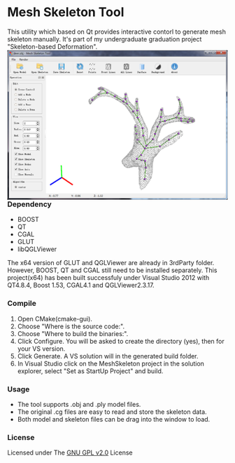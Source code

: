 # Mesh Skeleton Tool
This utility which based on Qt provides interactive contorl to generate mesh skeleton manually. It's part of my undergraduate graduation project "Skeleton-based Deformation".
<img src="https://raw.githubusercontent.com/LemonChiu/Mesh-Skeleton-Tool/master/screenshot/screenshot.jpg" align="left" width="800">

### Dependency 
+ BOOST
+ QT
+ CGAL
+ GLUT
+ libQGLViewer

The x64 version of GLUT and QGLViewer are already in 3rdParty folder. However, BOOST, QT and CGAL still need to be installed separately. This project(x64) has been built successfuly under Visual Studio 2012 with QT4.8.4, Boost 1.53, CGAL4.1 and QGLViewer2.3.17.

### Compile
1. Open CMake(cmake-gui).
2. Choose "Where is the source code:".
3. Choose "Where to build the binaries:".
4. Click Configure. You will be asked to create the directory (yes), then for your VS version.
5. Click Generate. A VS solution will in the generated build folder.
6. In Visual Studio click on the MeshSkeleton project in the solution explorer, select "Set as StartUp Project" and build.
 
### Usage
+ The tool supports .obj and .ply model files.
+ The original .cg files are easy to read and store the skeleton data. 
+ Both model and skeleton files can be drag into the window to load.

### License
Licensed under The [GNU GPL v2.0](https://github.com/LemonChiu/Mesh-Skeleton-Tool/blob/master/LICENSE) License